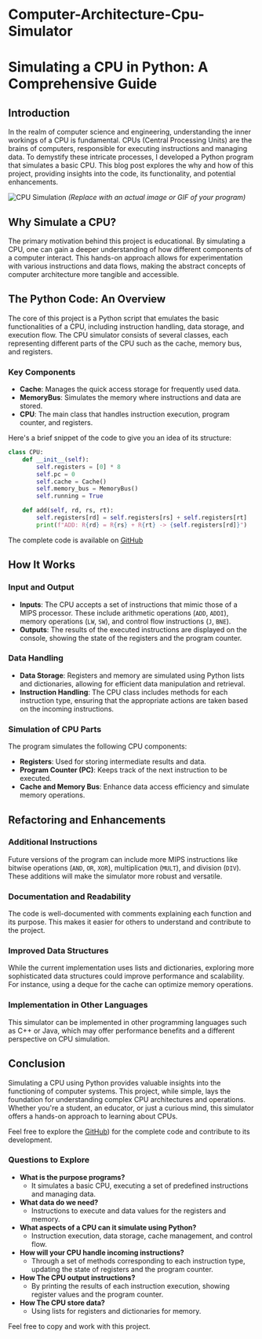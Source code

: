 # Computer-Architecture-Cpu-Simulator
# Simulating a CPU in Python: A Comprehensive Guide

## Introduction

In the realm of computer science and engineering, understanding the inner workings of a CPU is fundamental. CPUs (Central Processing Units) are the brains of computers, responsible for executing instructions and managing data. To demystify these intricate processes, I developed a Python program that simulates a basic CPU. This blog post explores the why and how of this project, providing insights into the code, its functionality, and potential enhancements.

![CPU Simulation](https://example.com/image.gif) *(Replace with an actual image or GIF of your program)*

## Why Simulate a CPU?

The primary motivation behind this project is educational. By simulating a CPU, one can gain a deeper understanding of how different components of a computer interact. This hands-on approach allows for experimentation with various instructions and data flows, making the abstract concepts of computer architecture more tangible and accessible.

## The Python Code: An Overview

The core of this project is a Python script that emulates the basic functionalities of a CPU, including instruction handling, data storage, and execution flow. The CPU simulator consists of several classes, each representing different parts of the CPU such as the cache, memory bus, and registers.

### Key Components

- **Cache**: Manages the quick access storage for frequently used data.
- **MemoryBus**: Simulates the memory where instructions and data are stored.
- **CPU**: The main class that handles instruction execution, program counter, and registers.

Here's a brief snippet of the code to give you an idea of its structure:

```python
class CPU:
    def __init__(self):
        self.registers = [0] * 8
        self.pc = 0
        self.cache = Cache()
        self.memory_bus = MemoryBus()
        self.running = True

    def add(self, rd, rs, rt):
        self.registers[rd] = self.registers[rs] + self.registers[rt]
        print(f"ADD: R{rd} = R{rs} + R{rt} -> {self.registers[rd]}")
```

The complete code is available on [GitHub](https://github.com/sunshine1247474/Computer-Architecture-Cpu-Simulator/blob/main/SimpleCPUSimulator.py)

## How It Works

### Input and Output

- **Inputs**: The CPU accepts a set of instructions that mimic those of a MIPS processor. These include arithmetic operations (`ADD`, `ADDI`), memory operations (`LW`, `SW`), and control flow instructions (`J`, `BNE`).
- **Outputs**: The results of the executed instructions are displayed on the console, showing the state of the registers and the program counter.

### Data Handling

- **Data Storage**: Registers and memory are simulated using Python lists and dictionaries, allowing for efficient data manipulation and retrieval.
- **Instruction Handling**: The CPU class includes methods for each instruction type, ensuring that the appropriate actions are taken based on the incoming instructions.

### Simulation of CPU Parts

The program simulates the following CPU components:
- **Registers**: Used for storing intermediate results and data.
- **Program Counter (PC)**: Keeps track of the next instruction to be executed.
- **Cache and Memory Bus**: Enhance data access efficiency and simulate memory operations.

## Refactoring and Enhancements

### Additional Instructions

Future versions of the program can include more MIPS instructions like bitwise operations (`AND`, `OR`, `XOR`), multiplication (`MULT`), and division (`DIV`). These additions will make the simulator more robust and versatile.

### Documentation and Readability

The code is well-documented with comments explaining each function and its purpose. This makes it easier for others to understand and contribute to the project.

### Improved Data Structures

While the current implementation uses lists and dictionaries, exploring more sophisticated data structures could improve performance and scalability. For instance, using a deque for the cache can optimize memory operations.

### Implementation in Other Languages

This simulator can be implemented in other programming languages such as C++ or Java, which may offer performance benefits and a different perspective on CPU simulation.

## Conclusion

Simulating a CPU using Python provides valuable insights into the functioning of computer systems. This project, while simple, lays the foundation for understanding complex CPU architectures and operations. Whether you're a student, an educator, or just a curious mind, this simulator offers a hands-on approach to learning about CPUs.

Feel free to explore the [GitHub](https://github.com/sunshine1247474/Computer-Architecture-Cpu-Simulator/blob/main/SimpleCPUSimulator.py)) for the complete code and contribute to its development.

### Questions to Explore

- **What is the purpose programs?**
  - It simulates a basic CPU, executing a set of predefined instructions and managing data.
- **What data do we need?**
  - Instructions to execute and data values for the registers and memory.
- **What aspects of a CPU can it simulate using Python?**
  - Instruction execution, data storage, cache management, and control flow.
- **How will your CPU handle incoming instructions?**
  - Through a set of methods corresponding to each instruction type, updating the state of registers and the program counter.
- **How The CPU output instructions?**
  - By printing the results of each instruction execution, showing register values and the program counter.
- **How The CPU store data?**
  - Using lists for registers and dictionaries for memory.

Feel free to copy and work with this project.
